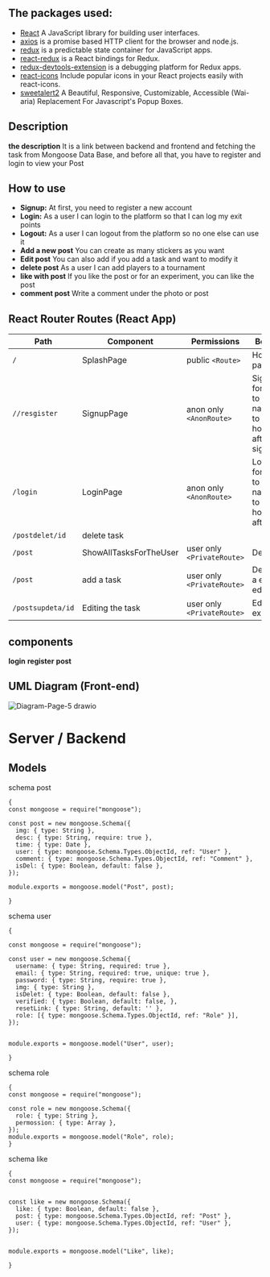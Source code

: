## The packages used:
- [React](https://reactjs.org/) A JavaScript library for building user interfaces.
- [axios](https://www.npmjs.com/package/axios) is a promise based HTTP client for the browser and node.js.
- [redux](https://www.npmjs.com/package/redux) is a predictable state container for JavaScript apps.
- [react-redux](https://www.npmjs.com/package/react-redux) is a React bindings for Redux.
- [redux-devtools-extension](https://www.npmjs.com/package/redux-devtools-extension) is a debugging platform for Redux apps.
- [react-icons](https://react-icons.github.io/react-icons/) Include popular icons in your React projects easily with react-icons.
- [sweetalert2](https://sweetalert2.github.io/) A Beautiful, Responsive, Customizable, Accessible (Wai-aria) Replacement For Javascript's Popup Boxes.


## Description
**the description** 
It is a link between backend and frontend and fetching the task from Mongoose Data Base, and before all that, you have to register and login to view your Post


## How to use
- **Signup:** At first, you need to register a new account
- **Login:** As a user I can login to the platform so that I can log my exit points
- **Logout:** As a user I can logout from the platform so no one else can use it
- **Add a new post** You can create as many stickers as you want
- **Edit post** You can also add if you add a task and want to modify it
- **delete post** As a user I can add players to a tournament
- **like with post** If you like the post or for an experiment, you can like the post
- **comment post** Write a comment under the photo or post
 


## React Router Routes (React App)

| Path             | Component            | Permissions                | Behavior                                                     |
| ---------------- | -------------------- | -------------------------- | ------------------------------------------------------------ |
| `/`              | SplashPage           | public `<Route>`           | Home page                                                    |
| `//resgister`    | SignupPage           | anon only `<AnonRoute>`    | Signup form, link to login, navigate to homepage after signup|
| `/login`         | LoginPage            | anon only `<AnonRoute>`    | Login form, link to signup, navigate to homepage after login |
|  `/postdelet/id` |  delete task         |                            |                                                              |
| `/post`         |ShowAllTasksForTheUser| user only `<PrivateRoute>` |   Delete exit                                             |
| `/post`          | add a task           | user only `<PrivateRoute>` | Details of a exit  to edit                             |
|`/postsupdeta/id` | Editing the task     | user only `<PrivateRoute>` | Edits a exit                                          |


## components

**login**
**register**
**post**

## UML Diagram (Front-end)
![Diagram-Page-5 drawio](https://user-images.githubusercontent.com/92248175/145694558-c07c92eb-fdfe-47cb-b813-b08d824f3482.png)


# Server / Backend
## Models
schema post

``` 
{
const mongoose = require("mongoose");

const post = new mongoose.Schema({
  img: { type: String },
  desc: { type: String, require: true },
  time: { type: Date },
  user: { type: mongoose.Schema.Types.ObjectId, ref: "User" },
  comment: { type: mongoose.Schema.Types.ObjectId, ref: "Comment" },
  isDel: { type: Boolean, default: false },
});

module.exports = mongoose.model("Post", post);

}
```




schema user

``` 
{

const mongoose = require("mongoose");

const user = new mongoose.Schema({
  username: { type: String, required: true },
  email: { type: String, required: true, unique: true },
  password: { type: String, require: true },
  img: { type: String },
  isDelet: { type: Boolean, default: false },
  verified: { type: Boolean, default: false, },
  resetLink: { type: String, default: '' },
  role: [{ type: mongoose.Schema.Types.ObjectId, ref: "Role" }],
});


module.exports = mongoose.model("User", user);

}
```



schema role

``` 
{
const mongoose = require("mongoose");

const role = new mongoose.Schema({
  role: { type: String },
  permossion: { type: Array },
});
module.exports = mongoose.model("Role", role);
}
```


schema like

``` 
{
const mongoose = require("mongoose");


const like = new mongoose.Schema({
  like: { type: Boolean, default: false },
  post: { type: mongoose.Schema.Types.ObjectId, ref: "Post" },
  user: { type: mongoose.Schema.Types.ObjectId, ref: "User" },
});


module.exports = mongoose.model("Like", like);

}
```
